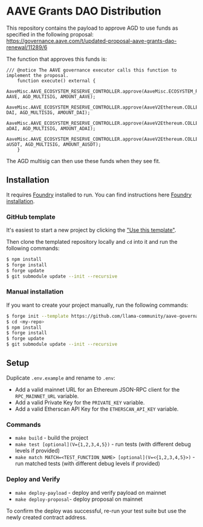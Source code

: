 # AAVE Grants DAO Distribution

This repository contains the payload to approve AGD to use funds as specified in the following proposal:
https://governance.aave.com/t/updated-proposal-aave-grants-dao-renewal/11289/6

The function that approves this funds is:

```
/// @notice The AAVE governance executor calls this function to implement the proposal.
    function execute() external {
        AaveMisc.AAVE_ECOSYSTEM_RESERVE_CONTROLLER.approve(AaveMisc.ECOSYSTEM_RESERVE, AAVE, AGD_MULTISIG, AMOUNT_AAVE);
        AaveMisc.AAVE_ECOSYSTEM_RESERVE_CONTROLLER.approve(AaveV2Ethereum.COLLECTOR, DAI, AGD_MULTISIG, AMOUNT_DAI);
        AaveMisc.AAVE_ECOSYSTEM_RESERVE_CONTROLLER.approve(AaveV2Ethereum.COLLECTOR, aDAI, AGD_MULTISIG, AMOUNT_ADAI);
        AaveMisc.AAVE_ECOSYSTEM_RESERVE_CONTROLLER.approve(AaveV2Ethereum.COLLECTOR, aUSDT, AGD_MULTISIG, AMOUNT_AUSDT);
    }
```

The AGD multisig can then use these funds when they see fit.

## Installation

It requires [Foundry](https://github.com/gakonst/foundry) installed to run. You can find instructions here [Foundry installation](https://github.com/gakonst/foundry#installation).

### GitHub template

It's easiest to start a new project by clicking the ["Use this template"](https://github.com/llama-community/aave-governance-forge-template).

Then clone the templated repository locally and `cd` into it and run the following commands:

```sh
$ npm install
$ forge install
$ forge update
$ git submodule update --init --recursive
```

### Manual installation

If you want to create your project manually, run the following commands:

```sh
$ forge init --template https://github.com/llama-community/aave-governance-forge-template <my-repo>
$ cd <my-repo>
$ npm install
$ forge install
$ forge update
$ git submodule update --init --recursive
```

## Setup

Duplicate `.env.example` and rename to `.env`:

- Add a valid mainnet URL for an Ethereum JSON-RPC client for the `RPC_MAINNET_URL` variable.
- Add a valid Private Key for the `PRIVATE_KEY` variable.
- Add a valid Etherscan API Key for the `ETHERSCAN_API_KEY` variable.

### Commands

- `make build` - build the project
- `make test [optional](V={1,2,3,4,5})` - run tests (with different debug levels if provided)
- `make match MATCH=<TEST_FUNCTION_NAME> [optional](V=<{1,2,3,4,5}>)` - run matched tests (with different debug levels if provided)

### Deploy and Verify

- `make deploy-payload` - deploy and verify payload on mainnet
- `make deploy-proposal`- deploy proposal on mainnet

To confirm the deploy was successful, re-run your test suite but use the newly created contract address.
